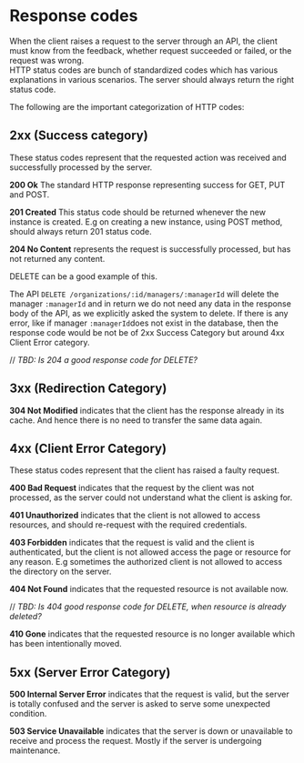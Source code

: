 # Response codes

When the client raises a request to the server through an API, the client must know from the feedback, whether request succeeded or failed, or the request was wrong.  
HTTP status codes are bunch of standardized codes which has various explanations in various scenarios. The server should always return the right status code.

The following are the important categorization of HTTP codes:

## 2xx \(Success category\)

These status codes represent that the requested action was received and successfully processed by the server.

**200 Ok** The standard HTTP response representing success for GET, PUT and POST.

**201 Created** This status code should be returned whenever the new instance is created. E.g on creating a new instance, using POST method, should always return 201 status code.

**204 No Content** represents the request is successfully processed, but has not returned any content.

DELETE can be a good example of this.

The API `DELETE /organizations/:id/managers/:managerId` will delete the manager `:managerId` and in return we do not need any data in the response body of the API, as we explicitly asked the system to delete. If there is any error, like if manager `:managerId`does not exist in the database, then the response code would be not be of 2xx Success Category but around 4xx Client Error category.

// _TBD: Is 204 a good response code for DELETE?_

## 3xx \(Redirection Category\)

**304 Not Modified** indicates that the client has the response already in its cache. And hence there is no need to transfer the same data again.

## 4xx \(Client Error Category\)

These status codes represent that the client has raised a faulty request.

**400 Bad Request** indicates that the request by the client was not processed, as the server could not understand what the client is asking for.

**401 Unauthorized** indicates that the client is not allowed to access resources, and should re-request with the required credentials.

**403 Forbidden** indicates that the request is valid and the client is authenticated, but the client is not allowed access the page or resource for any reason. E.g sometimes the authorized client is not allowed to access the directory on the server.

**404 Not Found** indicates that the requested resource is not available now.

// _TBD: Is 404 good response code for DELETE, when resource is already deleted?_

**410 Gone** indicates that the requested resource is no longer available which has been intentionally moved.

## 5xx \(Server Error Category\)

**500 Internal Server Error** indicates that the request is valid, but the server is totally confused and the server is asked to serve some unexpected condition.

**503 Service Unavailable** indicates that the server is down or unavailable to receive and process the request. Mostly if the server is undergoing maintenance.

